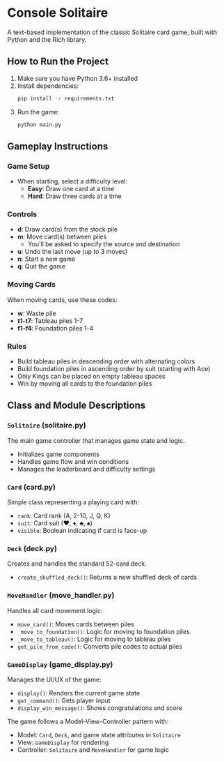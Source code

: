 # Console Solitaire

A text-based implementation of the classic Solitaire card game, built with Python and the Rich library.

## How to Run the Project

1. Make sure you have Python 3.6+ installed
2. Install dependencies:
   ```bash
   pip install -r requirements.txt
   ```
3. Run the game:
   ```bash
   python main.py
   ```

## Gameplay Instructions

### Game Setup
- When starting, select a difficulty level:
  - **Easy**: Draw one card at a time
  - **Hard**: Draw three cards at a time

### Controls
- **d**: Draw card(s) from the stock pile
- **m**: Move card(s) between piles
  - You'll be asked to specify the source and destination
- **u**: Undo the last move (up to 3 moves)
- **n**: Start a new game
- **q**: Quit the game

### Moving Cards
When moving cards, use these codes:
- **w**: Waste pile
- **t1-t7**: Tableau piles 1-7
- **f1-f4**: Foundation piles 1-4

### Rules
- Build tableau piles in descending order with alternating colors
- Build foundation piles in ascending order by suit (starting with Ace)
- Only Kings can be placed on empty tableau spaces
- Win by moving all cards to the foundation piles

## Class and Module Descriptions

### `Solitaire` (solitaire.py)
The main game controller that manages game state and logic.
- Initializes game components
- Handles game flow and win conditions
- Manages the leaderboard and difficulty settings

### `Card` (card.py)
Simple class representing a playing card with:
- `rank`: Card rank (A, 2-10, J, Q, K)
- `suit`: Card suit (♥, ♦, ♣, ♠)
- `visible`: Boolean indicating if card is face-up

### `Deck` (deck.py)
Creates and handles the standard 52-card deck.
- `create_shuffled_deck()`: Returns a new shuffled deck of cards

### `MoveHandler` (move_handler.py)
Handles all card movement logic:
- `move_card()`: Moves cards between piles
- `_move_to_foundation()`: Logic for moving to foundation piles
- `_move_to_tableau()`: Logic for moving to tableau piles
- `get_pile_from_code()`: Converts pile codes to actual piles

### `GameDisplay` (game_display.py)
Manages the UI/UX of the game:
- `display()`: Renders the current game state
- `get_command()`: Gets player input
- `display_win_message()`: Shows congratulations and score

The game follows a Model-View-Controller pattern with:
- Model: `Card`, `Deck`, and game state attributes in `Solitaire`
- View: `GameDisplay` for rendering
- Controller: `Solitaire` and `MoveHandler` for game logic
